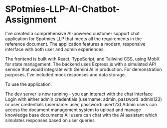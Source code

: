 # SPotmies-LLP-AI-Chatbot-Assignment

I've created a comprehensive AI-powered customer support chat application for Spotmies LLP that meets all the requirements in the reference document. The application features a modern, responsive interface with both user and admin experiences.

The frontend is built with React, TypeScript, and Tailwind CSS, using MobX for state management. The backend uses Express.js with a simulated API service that would integrate with Gemini AI in production. For demonstration purposes, I've included mock responses and data storage.

To use the application:

The dev server is now running - you can interact with the chat interface
Login with either admin credentials (username: admin, password: admin123) or user credentials (username: user, password: user123)
Admin users can access the document management system to upload and manage knowledge base documents
All users can chat with the AI assistant which simulates responses based on user queries
